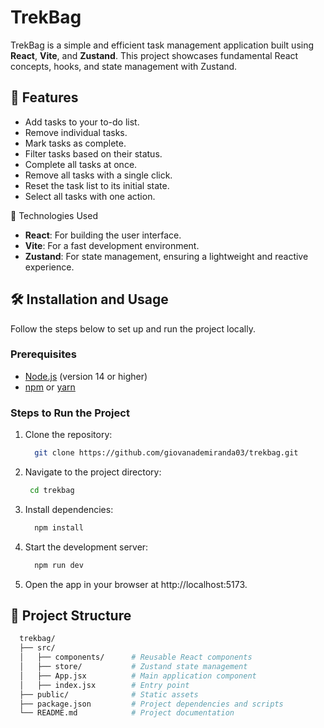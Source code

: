 # TrekBag

TrekBag is a simple and efficient task management application built using **React**, **Vite**, and **Zustand**. This project showcases fundamental React concepts, hooks, and state management with Zustand.

## 🚀 Features

- Add tasks to your to-do list.
- Remove individual tasks.
- Mark tasks as complete.
- Filter tasks based on their status.
- Complete all tasks at once.
- Remove all tasks with a single click.
- Reset the task list to its initial state.
- Select all tasks with one action.

🔧 Technologies Used

- **React**: For building the user interface.
- **Vite**: For a fast development environment.
- **Zustand**: For state management, ensuring a lightweight and reactive experience.

## 🛠️ Installation and Usage

Follow the steps below to set up and run the project locally.

### Prerequisites

- [Node.js](https://nodejs.org/) (version 14 or higher)
- [npm](https://www.npmjs.com/) or [yarn](https://yarnpkg.com/)

### Steps to Run the Project
1. Clone the repository:
   ```bash
     git clone https://github.com/giovanademiranda03/trekbag.git
   ```

2. Navigate to the project directory:
    ```bash
     cd trekbag
    ```

3. Install dependencies:
   ```bash
     npm install
    ```

4. Start the development server:
   ```bash
     npm run dev
    ```

5. Open the app in your browser at http://localhost:5173.

## 📂 Project Structure

```bash
  trekbag/
  ├── src/
  │   ├── components/      # Reusable React components
  │   ├── store/           # Zustand state management
  │   ├── App.jsx          # Main application component
  │   ├── index.jsx        # Entry point
  ├── public/              # Static assets
  ├── package.json         # Project dependencies and scripts
  └── README.md            # Project documentation


```

